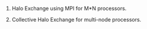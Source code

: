 1. Halo Exchange using MPI for M*N processors.

2. Collective Halo Exchange for multi-node processors.
